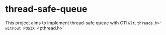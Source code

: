# thread-safe-queue
This project aims to implement thread-safe queue with C11 `&lt;threads.h>' without POSIX `&lt;pthread.h>`

